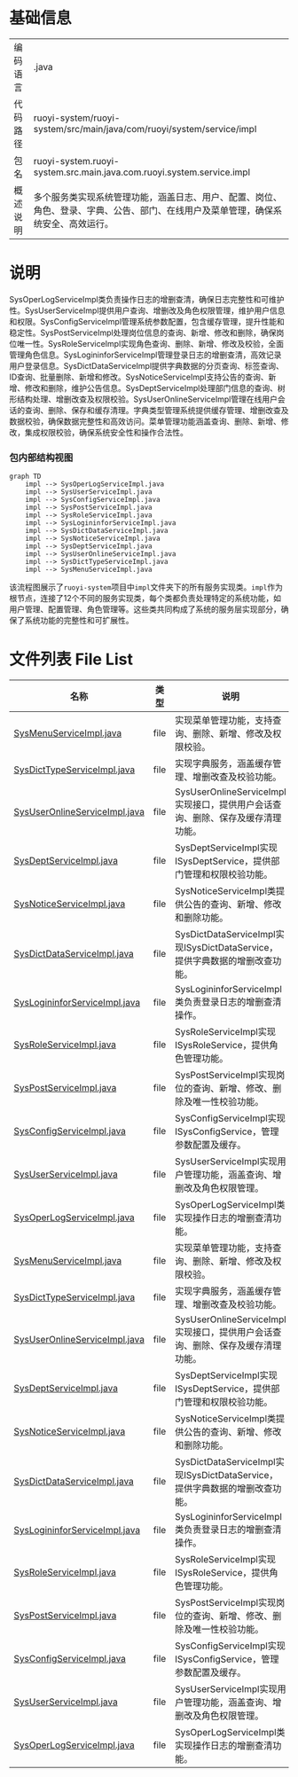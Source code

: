 # 基础信息

|      |      |
|------|------|
| 编码语言 | .java |
| 代码路径 | ruoyi-system/ruoyi-system/src/main/java/com/ruoyi/system/service/impl |
| 包名 | ruoyi-system.ruoyi-system.src.main.java.com.ruoyi.system.service.impl |
| 概述说明 | 多个服务类实现系统管理功能，涵盖日志、用户、配置、岗位、角色、登录、字典、公告、部门、在线用户及菜单管理，确保系统安全、高效运行。 |

# 说明

SysOperLogServiceImpl类负责操作日志的增删查清，确保日志完整性和可维护性。SysUserServiceImpl提供用户查询、增删改及角色权限管理，维护用户信息和权限。SysConfigServiceImpl管理系统参数配置，包含缓存管理，提升性能和稳定性。SysPostServiceImpl处理岗位信息的查询、新增、修改和删除，确保岗位唯一性。SysRoleServiceImpl实现角色查询、删除、新增、修改及校验，全面管理角色信息。SysLogininforServiceImpl管理登录日志的增删查清，高效记录用户登录信息。SysDictDataServiceImpl提供字典数据的分页查询、标签查询、ID查询、批量删除、新增和修改。SysNoticeServiceImpl支持公告的查询、新增、修改和删除，维护公告信息。SysDeptServiceImpl处理部门信息的查询、树形结构处理、增删改查及权限校验。SysUserOnlineServiceImpl管理在线用户会话的查询、删除、保存和缓存清理。字典类型管理系统提供缓存管理、增删改查及数据校验，确保数据完整性和高效访问。菜单管理功能涵盖查询、删除、新增、修改，集成权限校验，确保系统安全性和操作合法性。


### 包内部结构视图

```mermaid
graph TD
    impl --> SysOperLogServiceImpl.java
    impl --> SysUserServiceImpl.java
    impl --> SysConfigServiceImpl.java
    impl --> SysPostServiceImpl.java
    impl --> SysRoleServiceImpl.java
    impl --> SysLogininforServiceImpl.java
    impl --> SysDictDataServiceImpl.java
    impl --> SysNoticeServiceImpl.java
    impl --> SysDeptServiceImpl.java
    impl --> SysUserOnlineServiceImpl.java
    impl --> SysDictTypeServiceImpl.java
    impl --> SysMenuServiceImpl.java
```

该流程图展示了`ruoyi-system`项目中`impl`文件夹下的所有服务实现类。`impl`作为根节点，连接了12个不同的服务实现类，每个类都负责处理特定的系统功能，如用户管理、配置管理、角色管理等。这些类共同构成了系统的服务层实现部分，确保了系统功能的完整性和可扩展性。

# 文件列表 File List

| 名称   | 类型  | 说明 |
|-------|------|-------------|
| [SysMenuServiceImpl.java](SysMenuServiceImpl.md) | file | 实现菜单管理功能，支持查询、删除、新增、修改及权限校验。 |
| [SysDictTypeServiceImpl.java](SysDictTypeServiceImpl.md) | file | 实现字典服务，涵盖缓存管理、增删改查及校验功能。 |
| [SysUserOnlineServiceImpl.java](SysUserOnlineServiceImpl.md) | file | SysUserOnlineServiceImpl实现接口，提供用户会话查询、删除、保存及缓存清理功能。 |
| [SysDeptServiceImpl.java](SysDeptServiceImpl.md) | file | SysDeptServiceImpl实现ISysDeptService，提供部门管理和权限校验功能。 |
| [SysNoticeServiceImpl.java](SysNoticeServiceImpl.md) | file | SysNoticeServiceImpl类提供公告的查询、新增、修改和删除功能。 |
| [SysDictDataServiceImpl.java](SysDictDataServiceImpl.md) | file | SysDictDataServiceImpl实现ISysDictDataService，提供字典数据的增删改查功能。 |
| [SysLogininforServiceImpl.java](SysLogininforServiceImpl.md) | file | SysLogininforServiceImpl类负责登录日志的增删查清操作。 |
| [SysRoleServiceImpl.java](SysRoleServiceImpl.md) | file | SysRoleServiceImpl实现ISysRoleService，提供角色管理功能。 |
| [SysPostServiceImpl.java](SysPostServiceImpl.md) | file | SysPostServiceImpl实现岗位的查询、新增、修改、删除及唯一性校验功能。 |
| [SysConfigServiceImpl.java](SysConfigServiceImpl.md) | file | SysConfigServiceImpl实现ISysConfigService，管理参数配置及缓存。 |
| [SysUserServiceImpl.java](SysUserServiceImpl.md) | file | SysUserServiceImpl实现用户管理功能，涵盖查询、增删改及角色权限管理。 |
| [SysOperLogServiceImpl.java](SysOperLogServiceImpl.md) | file | SysOperLogServiceImpl类实现操作日志的增删查清功能。 |
| [SysMenuServiceImpl.java](SysMenuServiceImpl.md) | file | 实现菜单管理功能，支持查询、删除、新增、修改及权限校验。 |
| [SysDictTypeServiceImpl.java](SysDictTypeServiceImpl.md) | file | 实现字典服务，涵盖缓存管理、增删改查及校验功能。 |
| [SysUserOnlineServiceImpl.java](SysUserOnlineServiceImpl.md) | file | SysUserOnlineServiceImpl实现接口，提供用户会话查询、删除、保存及缓存清理功能。 |
| [SysDeptServiceImpl.java](SysDeptServiceImpl.md) | file | SysDeptServiceImpl实现ISysDeptService，提供部门管理和权限校验功能。 |
| [SysNoticeServiceImpl.java](SysNoticeServiceImpl.md) | file | SysNoticeServiceImpl类提供公告的查询、新增、修改和删除功能。 |
| [SysDictDataServiceImpl.java](SysDictDataServiceImpl.md) | file | SysDictDataServiceImpl实现ISysDictDataService，提供字典数据的增删改查功能。 |
| [SysLogininforServiceImpl.java](SysLogininforServiceImpl.md) | file | SysLogininforServiceImpl类负责登录日志的增删查清操作。 |
| [SysRoleServiceImpl.java](SysRoleServiceImpl.md) | file | SysRoleServiceImpl实现ISysRoleService，提供角色管理功能。 |
| [SysPostServiceImpl.java](SysPostServiceImpl.md) | file | SysPostServiceImpl实现岗位的查询、新增、修改、删除及唯一性校验功能。 |
| [SysConfigServiceImpl.java](SysConfigServiceImpl.md) | file | SysConfigServiceImpl实现ISysConfigService，管理参数配置及缓存。 |
| [SysUserServiceImpl.java](SysUserServiceImpl.md) | file | SysUserServiceImpl实现用户管理功能，涵盖查询、增删改及角色权限管理。 |
| [SysOperLogServiceImpl.java](SysOperLogServiceImpl.md) | file | SysOperLogServiceImpl类实现操作日志的增删查清功能。 |


